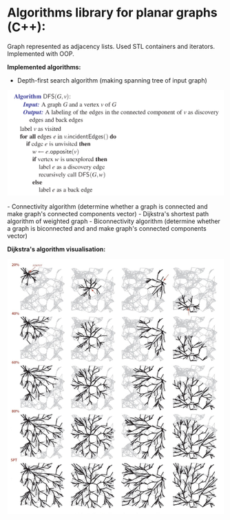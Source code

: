 # Algorithms library for planar graphs (C++):

Graph represented as adjacency lists. Used STL containers and iterators. Implemented with OOP.

**Implemented algorithms:**
 - Depth-first search algorithm (making spanning tree of input graph)
 <p align="left">
 <img src="https://github.com/AraKhachatryan/Graph-Algorithms/blob/master/images/dfs.png">
 </p>
 - Connectivity algorithm (determine whether a graph is connected and make graph's connected components vector)
 - Dijkstra's shortest path algorithm of weighted graph
 - Biconnectivity algorithm (determine whether a graph is biconnected and and make graph's connected components vector)
 
**Dijkstra's algorithm visualisation:**
<p align="left">
  <img src="https://github.com/AraKhachatryan/Graph-Algorithms/blob/master/images/Dijkstra.jpg">
</p>
